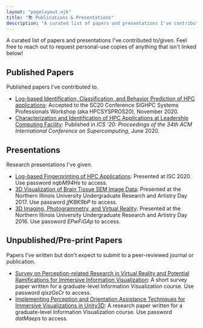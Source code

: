 ```yaml
---
layout: "pagelayout.njk"
title: "📚 Publications & Presentations"
description: "A curated list of papers and presentations I've contributed to/given."
---
```


A curated list of papers and presentations I've contributed to/given. Feel free to reach out to request personal-use copies of anything that isn't linked below!

<div class="responsive_multi">
<div class="column2 modal">

## Published Papers

Published papers I've contributed to.

* [Log-based Identification, Classification, and Behavior Prediction of HPC applications](https://github.com/HPCSYSPROS/Workshop20/tree/master/Log-based_Identification_classification_and_behavior_prediction_of_HPC_applications): Accepted to the SC20 Conference SIGHPC Systems Professionals Workshop (aka HPCSYSPROS20), November 2020.
* [Characterization and Identification of HPC Applications at Leadership Computing Facility](https://dl.acm.org/doi/abs/10.1145/3392717.3392774): Published in _ICS '20: Proceedings of the 34th ACM International Conference on Supercomputing_, June 2020.

</div>
<div class="column2 modal">

## Presentations

Research presentations I've given.

* [Log-based Fingerprinting of HPC Applications](https://ark.ryandlewis.dev/index.php/s/sptXamRxy4J9maq): Presented at ISC 2020. Use password _nqbM94Hs_ to access.
* [3D Visualization of Brain Tissue SEM Image Data](https://ark.ryandlewis.dev/index.php/s/HnKEZLxz8eJfRC2): Presented at the Northern Illinois University Undergraduate Research and Artistry Day 2017. Use password _jfKBK9bP_ to access.
* [3D Imaging, Photogrammetry, and Virtual Reality](https://ark.ryandlewis.dev/index.php/s/RatPAX4SLT8yk4J): Presented at the Northern Illinois University Undergraduate Research and Artistry Day 2016. Use password _EPwFiGAp_ to access.

</div>
</div>

<div class="responsive_multi">
<div class="column2 modal">

## Unpublished/Pre-print Papers

Papers I've written but don't expect to submit to a peer-reviewed journal or publication.

* [Survey on Perception-related Research in Virtual Reality and Potential Ramifications for Immersive Information Visualization](https://ark.ryandlewis.dev/index.php/s/eiPMyY7tBrMdBAC): A short survey paper written for a graduate-level Information Visualization course. Use password _qixzGsCr_ to access.
* [Implementing Perception and Orientation Assistance Techniques for Immersive Visualizations in Unity3D](https://ark.ryandlewis.dev/index.php/s/Y7XEEgsR63Gt8sT): A research paper written for a graduate-level Information Visualization course. Use password _datMaeps_ to access.

</div>
</div>